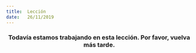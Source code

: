 ```yaml
---
title:  Lección
date:   26/11/2019
---
```


### <center>Todavía estamos trabajando en esta lección. Por favor, vuelva más tarde.</center>